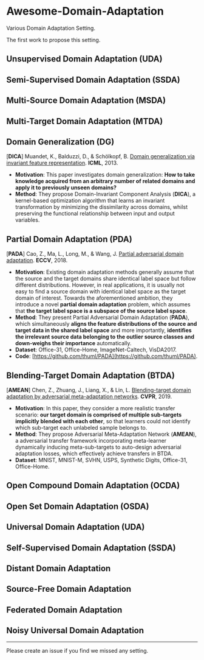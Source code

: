 # Awesome-Domain-Adaptation
Various Domain Adaptation Setting.

The first work to propose this setting.

## Unsupervised Domain Adaptation (UDA)

## Semi-Supervised Domain Adaptation (SSDA)

## Multi-Source Domain Adaptation (MSDA)

## Multi-Target Domain Adaptation (MTDA)

## Domain Generalization (DG)

[**DICA**] Muandet, K., Balduzzi, D., & Schölkopf, B. [Domain generalization via invariant feature representation](https://proceedings.mlr.press/v28/muandet13.html "DICA"). **ICML**, 2013.

- **Motivation**: This paper investigates domain generalization: **How to take knowledge acquired from an arbitrary number of related domains and apply it to previously unseen domains?**
- **Method**:  They propose Domain-Invariant Component Analysis (**DICA**), a kernel-based optimization algorithm that learns an invariant transformation by minimizing the dissimilarity across domains, whilst preserving the functional relationship between input and output variables.

## Partial Domain Adaptation (PDA)

[**PADA**] Cao, Z., Ma, L., Long, M., & Wang, J. [Partial adversarial domain adaptation](https://openaccess.thecvf.com/content_ECCV_2018/html/Zhangjie_Cao_Partial_Adversarial_Domain_ECCV_2018_paper.html "PADA"). **ECCV**, 2018.

- **Motivation**: Existing domain adaptation methods generally assume that the source and the target domains share identical label space but follow different distributions. However, in real applications, it is usually not easy to find a source domain with identical label space as the target domain of interest. Towards the aforementioned ambition, they introduce a novel **partial domain adaptation** problem, which assumes that **the target label space is a subspace of the source label space**.
- **Method**: They present Partial Adversarial Domain Adaptation (**PADA**), which simultaneously **aligns the feature distributions of the source and target data in the shared label space** and more importantly, **identifies the irrelevant source data belonging to the outlier source classes and down-weighs their importance** automatically. 
- **Dataset**: Office-31, Office-Home, ImageNet-Caltech, VisDA2017.
- **Code**: [https://github.com/thuml/PADA](https://github.com/thuml/PADA).

## Blending-Target Domain Adaptation (BTDA)

[**AMEAN**] Chen, Z., Zhuang, J., Liang, X., & Lin, L. [Blending-target domain adaptation by adversarial meta-adaptation networks](https://openaccess.thecvf.com/content_CVPR_2019/html/Chen_Blending-Target_Domain_Adaptation_by_Adversarial_Meta-Adaptation_Networks_CVPR_2019_paper.html "AMEAN"). **CVPR**, 2019.

- **Motivation**: In this paper, they consider a more realistic transfer scenario: **our target domain is comprised of multiple sub-targets implicitly blended with each other**, so that learners could not identify which sub-target each unlabeled sample belongs to.
- **Method**: They propose Adversarial Meta-Adaptation Network (**AMEAN**), a adversarial transfer framework incorporating meta-learner dynamically inducing meta-sub-targets to auto-design adversarial adaptation losses, which effectively achieve transfers in BTDA.
- **Dataset**: MNIST, MNIST-M, SVHN, USPS, Synthetic Digits, Office-31, Office-Home.

## Open Compound Domain Adaptation (OCDA)

## Open Set Domain Adaptation (OSDA)

## Universal Domain Adaptation (UDA)

## Self-Supervised Domain Adaptation (SSDA)

## Distant Domain Adaptation

## Source-Free Domain Adaptation

## Federated Domain Adaptation

## Noisy Universal Domain Adaptation

------

Please create an issue if you find we missed any setting.